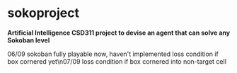# sokoproject
**Artificial Intelligence CSD311 project to devise an agent that can solve any Sokoban level**

06/09 sokoban fully playable now, haven't implemented loss condition if box cornered yet\n07/09 loss condition if box cornered into non-target cell
